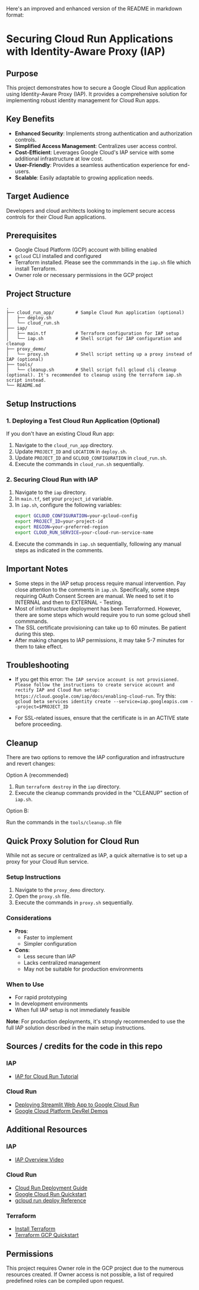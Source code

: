 Here's an improved and enhanced version of the README in markdown format:

# Securing Cloud Run Applications with Identity-Aware Proxy (IAP)

## Purpose

This project demonstrates how to secure a Google Cloud Run application using Identity-Aware Proxy (IAP). It provides a comprehensive solution for implementing robust identity management for Cloud Run apps.

## Key Benefits

- **Enhanced Security**: Implements strong authentication and authorization controls.
- **Simplified Access Management**: Centralizes user access control.
- **Cost-Efficient**: Leverages Google Cloud's IAP service with some additional infrastructure at low cost.
- **User-Friendly**: Provides a seamless authentication experience for end-users.
- **Scalable**: Easily adaptable to growing application needs.

## Target Audience

Developers and cloud architects looking to implement secure access controls for their Cloud Run applications.

## Prerequisites

- Google Cloud Platform (GCP) account with billing enabled
- `gcloud` CLI installed and configured
- Terraform installed. Please see the commmands in the `iap.sh` file which install Terraform. 
- Owner role or necessary permissions in the GCP project

## Project Structure

```
.
├── cloud_run_app/        # Sample Cloud Run application (optional)
│   ├── deploy.sh
│   └── cloud_run.sh
├── iap/
│   ├── main.tf           # Terraform configuration for IAP setup
│   └── iap.sh            # Shell script for IAP configuration and cleanup
├── proxy_demo/
│   └── proxy.sh          # Shell script setting up a proxy instead of IAP (optional)
├── tools/
│   └── cleanup.sh        # Shell script full gcloud cli cleanup (optional). It's recommended to cleanup using the terraform iap.sh script instead.
└── README.md
```

## Setup Instructions

### 1. Deploying a Test Cloud Run Application (Optional)

If you don't have an existing Cloud Run app:

1. Navigate to the `cloud_run_app` directory.
2. Update `PROJECT_ID` and `LOCATION` in `deploy.sh`.
3. Update `PROJECT_ID` and `GCLOUD_CONFIGURATION` in `cloud_run.sh`.
4. Execute the commands in `cloud_run.sh` sequentially.

### 2. Securing Cloud Run with IAP

1. Navigate to the `iap` directory.
2. In `main.tf`, set your `project_id` variable.
3. In `iap.sh`, configure the following variables:
   ```sh
   export GCLOUD_CONFIGURATION=your-gcloud-config
   export PROJECT_ID=your-project-id
   export REGION=your-preferred-region
   export CLOUD_RUN_SERVICE=your-cloud-run-service-name
   ```
4. Execute the commands in `iap.sh` sequentially, following any manual steps as indicated in the comments.

## Important Notes

- Some steps in the IAP setup process require manual intervention. Pay close attention to the comments in `iap.sh`. Specifically, some steps requiring OAuth Consent Screen are manual. We need to set it to INTERNAL and then to EXTERNAL - Testing.
- Most of infrastructure deployment has been Terraformed. However, there are some steps which would require you to run some gcloud shell commmands. 
- The SSL certificate provisioning can take up to 60 minutes. Be patient during this step.
- After making changes to IAP permissions, it may take 5-7 minutes for them to take effect.

## Troubleshooting

- If you get this error: `The IAP service account is not provisioned. Please follow the instructions to create service account and rectify IAP and Cloud Run setup: https://cloud.google.com/iap/docs/enabling-cloud-run`. 
Try this:
`gcloud beta services identity create --service=iap.googleapis.com --project=$PROJECT_ID`

- For SSL-related issues, ensure that the certificate is in an ACTIVE state before proceeding.

## Cleanup

There are two options to remove the IAP configuration and infrastructure and revert changes:

Option A (recommended)

1. Run `terraform destroy` in the `iap` directory.
2. Execute the cleanup commands provided in the "CLEANUP" section of `iap.sh`.

Option B:

Run the commands in the `tools/cleanup.sh` file

## Quick Proxy Solution for Cloud Run

While not as secure or centralized as IAP, a quick alternative is to set up a proxy for your Cloud Run service.

### Setup Instructions

1. Navigate to the `proxy_demo` directory.
2. Open the `proxy.sh` file.
3. Execute the commands in `proxy.sh` sequentially.

### Considerations

- **Pros**: 
  - Faster to implement
  - Simpler configuration
- **Cons**:
  - Less secure than IAP
  - Lacks centralized management
  - May not be suitable for production environments

### When to Use

- For rapid prototyping
- In development environments
- When full IAP setup is not immediately feasible

**Note**: For production deployments, it's strongly recommended to use the full IAP solution described in the main setup instructions.
## Sources / credits for the code in this repo

### IAP

- [IAP for Cloud Run Tutorial](https://codelabs.developers.google.com/secure-serverless-application-with-identity-aware-proxy)

### Cloud Run
- [Deploying Streamlit Web App to Google Cloud Run](https://medium.com/google-cloud/how-to-deploy-your-streamlit-web-app-to-google-cloud-run-with-ease-c9f044aabc12)
- [Google Cloud Platform DevRel Demos](https://github.com/GoogleCloudPlatform/devrel-demos/tree/main/ai-ml/gemini-chatbot-app/lesson01)

## Additional Resources

### IAP
- [IAP Overview Video](https://www.youtube.com/watch?v=ayTGOuCaxuc)
### Cloud Run
- [Cloud Run Deployment Guide](https://cloud.google.com/run/docs/quickstarts/build-and-deploy/deploy-python-service)
- [Google Cloud Run Quickstart](https://cloud.google.com/run/docs/quickstarts/build-and-deploy/deploy-python-service)
- [gcloud run deploy Reference](https://cloud.google.com/sdk/gcloud/reference/run/deploy)

### Terraform
- [Install Terraform](https://developer.hashicorp.com/terraform/tutorials/gcp-get-started/install-cli?in=terraform%2Fgcp-get-started)
- [Terraform GCP Quickstart](https://registry.terraform.io/providers/hashicorp/google/latest/docs/guides/getting_started)


## Permissions

This project requires Owner role in the GCP project due to the numerous resources created. If Owner access is not possible, a list of required predefined roles can be compiled upon request.
